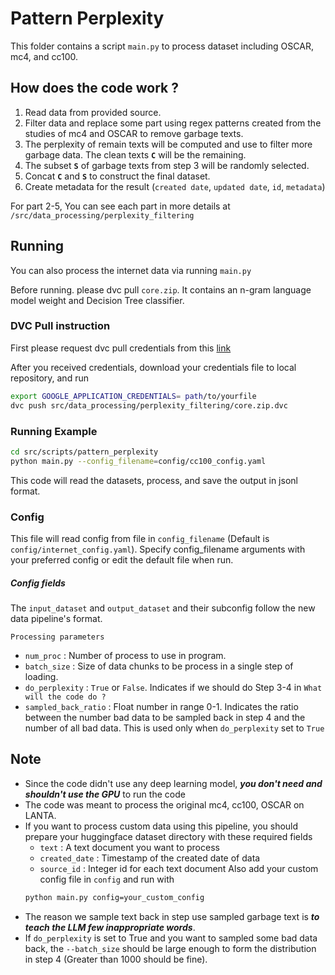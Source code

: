 # Pattern Perplexity

This folder contains a script `main.py` to process dataset including OSCAR, mc4, and cc100.

## How does the code work ?

1. Read data from provided source.
2. Filter data and replace some part using regex patterns created from the studies of mc4 and OSCAR to remove garbage texts.
3. The perplexity of remain texts will be computed and use to filter more garbage data. The clean texts **`C`** will be the remaining.
4. The subset **`S`** of garbage texts from step 3 will be randomly selected.
5. Concat **`C`** and **`S`** to construct the final dataset.
6. Create metadata for the result (`created date`, `updated date`, `id`, `metadata`)

For part 2-5, You can see each part in more details at `/src/data_processing/perplexity_filtering` 

## Running

You can also process the internet data via running `main.py` 

Before running. please dvc pull `core.zip`. It contains an n-gram language model weight and Decision Tree classifier.

### DVC Pull instruction

First please request dvc pull credentials from this [link](https://docs.google.com/forms/d/e/1FAIpQLSeXrHMGpmRM9Wj4AVXT5WIl7w96wuhjPUnbU0jCs5Ujb0LL_w/viewform)

After you received credentials, download your credentials file to local repository, and run 

```bash
export GOOGLE_APPLICATION_CREDENTIALS= path/to/yourfile
dvc push src/data_processing/perplexity_filtering/core.zip.dvc
```

### Running Example
```bash
cd src/scripts/pattern_perplexity 
python main.py --config_filename=config/cc100_config.yaml
```
This code will read the datasets, process, and save the output in jsonl format.

### Config

This file will read config from file in `config_filename` (Default is `config/internet_config.yaml`). Specify config_filename arguments with your preferred config or edit the default file when run.

##### Config fields

The `input_dataset` and `output_dataset` and their subconfig follow the new data pipeline's format.

`Processing parameters`
- `num_proc` : Number of process to use in program.
- `batch_size` : Size of data chunks to be process in a single step of loading.
- `do_perplexity` : `True` or `False`. Indicates if we should do Step 3-4 in `What will the code do ?`
- `sampled_back_ratio` : Float number in range 0-1. Indicates the ratio between the number bad data to be sampled back in step 4 and the number of all bad data. This is used only when `do_perplexity` set to `True`

## Note

- Since the code didn't use any deep learning model, **_you don't need and shouldn't use the GPU_** to run the code
- The code was meant to process the original mc4, cc100, OSCAR on LANTA.
- If you want to process custom data using this pipeline, you should prepare your huggingface dataset directory with these required fields
    - `text` : A text document you want to process
    - `created_date` : Timestamp of the created date of data
    - `source_id` : Integer id for each text document
    Also add your custom config file in `config` and run with
    ```bash
    python main.py config=your_custom_config
- The reason we sample text back in step use sampled garbage text is **_to teach the LLM few inappropriate words_**.
- If `do_perplexity` is set to True and you want to sampled some bad data back, the `--batch_size` should be large enough to form the distribution in step 4 (Greater than 1000 should be fine).
